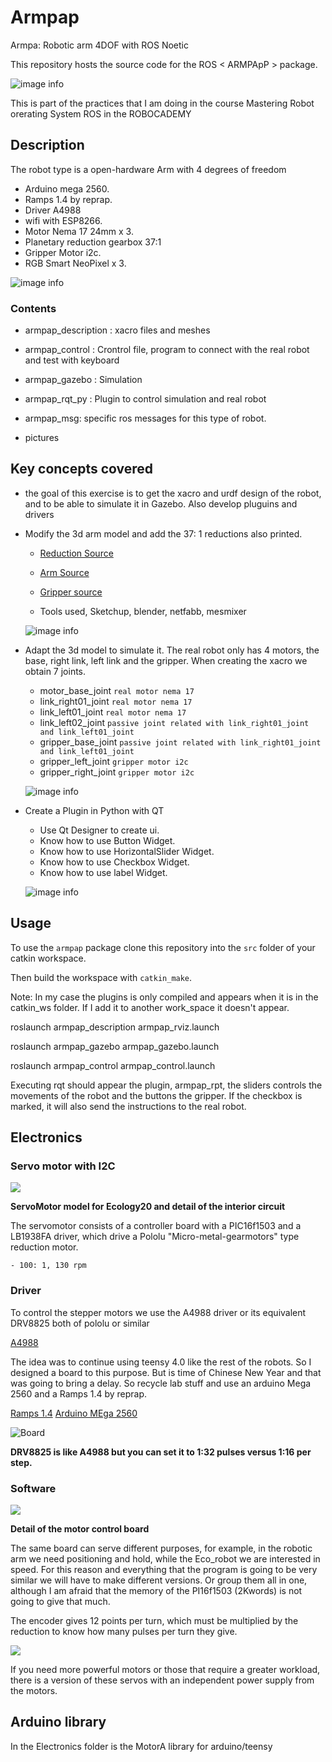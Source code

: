 # Armpap
Armpa: Robotic arm 4DOF with ROS Noetic

This repository hosts the source code for the ROS < ARMPApP > package.

 ![image info]()

This is part of the practices that I am doing in the course Mastering Robot orerating System ROS in the ROBOCADEMY

## Description ##

The robot type is a open-hardware Arm with 4 degrees of freedom

- Arduino mega 2560.
- Ramps 1.4 by reprap.
- Driver A4988
- wifi with ESP8266.
- Motor Nema 17 24mm x 3.
- Planetary reduction gearbox 37:1
- Gripper Motor i2c.
- RGB Smart NeoPixel x 3.


![image info](./pictures/roseco2.jpg)


### Contents ###

  - armpap_description : xacro files and meshes
  
  - armpap_control : Crontrol file, program to connect with the real robot and test with keyboard
  
  - armpap_gazebo : Simulation 
  
  - armpap_rqt_py : Plugin to control simulation and real robot
  
  - armpap_msg: specific ros messages for this type of robot.
  
  - pictures



## Key concepts covered ##
- the goal of this exercise is to get the xacro and urdf design of the robot, and to be able to simulate it in Gazebo. Also develop pluguins and drivers

- Modify the 3d arm model and add the 37: 1 reductions also printed.

  - [Reduction Source](https://www.thingiverse.com/thing:2071318)
  - [Arm Source](https://www.thingiverse.com/thing:480446)
  - [Gripper source](https://www.thingiverse.com/thing:920639)
    
  - Tools used, Sketchup, blender, netfabb, mesmixer
  
  ![image info](./pictures/armpap.png)


- Adapt the 3d model to simulate it. The real robot only has 4 motors, the base, right link, left link and the gripper. When creating the xacro we obtain 7 joints.
  
  - motor_base_joint    `real motor nema 17`
  - link_right01_joint  `real motor nema 17`
  - link_left01_joint   `real motor nema 17`
  - link_left02_joint   `passive joint related with link_right01_joint and link_left01_joint` 
  - gripper_base_joint  `passive joint related with link_right01_joint and link_left01_joint`
  - gripper_left_joint  `gripper motor i2c`
  - gripper_right_joint `gripper motor i2c`
  
  
  ![image info](./pictures/armpapvsxacro.png)

  

- Create a Plugin in Python with QT
  
  - Use  Qt Designer to create ui.
  - Know how to use Button Widget.
  - Know how to use HorizontalSlider Widget.
  - Know how to use Checkbox Widget.
  - Know how to use label Widget.
  
  

   ![image info](./pictures/plugins.png)




## Usage ## 


To use the `armpap` package clone this repository into the `src` folder of your catkin workspace.

Then build the workspace with `catkin_make`.

Note: In my case the plugins is only compiled and appears when it is in the catkin_ws folder. If I add it to another work_space it doesn't appear.




   roslaunch armpap_description armpap_rviz.launch 

   roslaunch armpap_gazebo armpap_gazebo.launch   

   roslaunch armpap_control armpap_control.launch 
   
Executing rqt should appear the plugin, armpap_rpt, the sliders controls the movements of the robot and the buttons the gripper. If the checkbox is marked, it will also send the instructions to the real robot.


 
## Electronics ##
### Servo motor with I2C ### 

 ![](./roseco/Electronics/pictures/detail_servo_00.png)
 
 **ServoMotor model for Ecology20 and detail of the interior circuit** 
 
The servomotor consists of a controller board with a PIC16f1503 and a LB1938FA driver, which drive a Pololu &quot;Micro-metal-gearmotors&quot; type reduction motor.

    - 100: 1, 130 rpm



### Driver ###

To control the stepper motors we use the A4988 driver or its equivalent DRV8825 both of pololu or similar

 [A4988](https://www.pololu.com/product/1182)
 
The idea was to continue using teensy 4.0 like the rest of the robots. So I designed a board to this purpose. But is time of Chinese New Year and that was going to bring a delay. So recycle lab stuff and use an arduino Mega 2560 and a Ramps 1.4 by reprap.

[Ramps 1.4](https://reprap.org/wiki/RAMPS_1.4/es)
[Arduino MEga 2560](https://store.arduino.cc/arduino-mega-2560-rev3)



 ![Board](./pictures/armpapBoard.jpg)

 **DRV8825 is like A4988 but you can set it to 1:32 pulses versus 1:16 per step.** 



### Software

 ![](./Electronics/pictures/detail_servo_01.png)
 
 **Detail of the motor control board** 

The same board can serve different purposes, for example, in the robotic arm we need positioning and hold, while the Eco\_robot we are interested in speed. For this reason and everything that the program is going to be very similar we will have to make different versions. Or group them all in one, although I am afraid that the memory of the PI16f1503 (2Kwords) is not going to give that much.

The encoder gives 12 points per turn, which must be multiplied by the reduction to know how many pulses per turn they give.

![](./Electronics/pictures/boards.jpg)

If you need more powerful motors or those that require a greater workload, there is a version of these servos with an independent power supply from the motors.

## Arduino library ##

In the Electronics folder is the MotorA library for arduino/teensy
